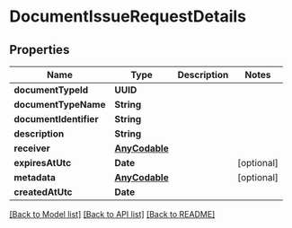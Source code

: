 # DocumentIssueRequestDetails

## Properties
Name | Type | Description | Notes
------------ | ------------- | ------------- | -------------
**documentTypeId** | **UUID** |  | 
**documentTypeName** | **String** |  | 
**documentIdentifier** | **String** |  | 
**description** | **String** |  | 
**receiver** | [**AnyCodable**](.md) |  | 
**expiresAtUtc** | **Date** |  | [optional] 
**metadata** | [**AnyCodable**](.md) |  | [optional] 
**createdAtUtc** | **Date** |  | 

[[Back to Model list]](../README.md#documentation-for-models) [[Back to API list]](../README.md#documentation-for-api-endpoints) [[Back to README]](../README.md)


